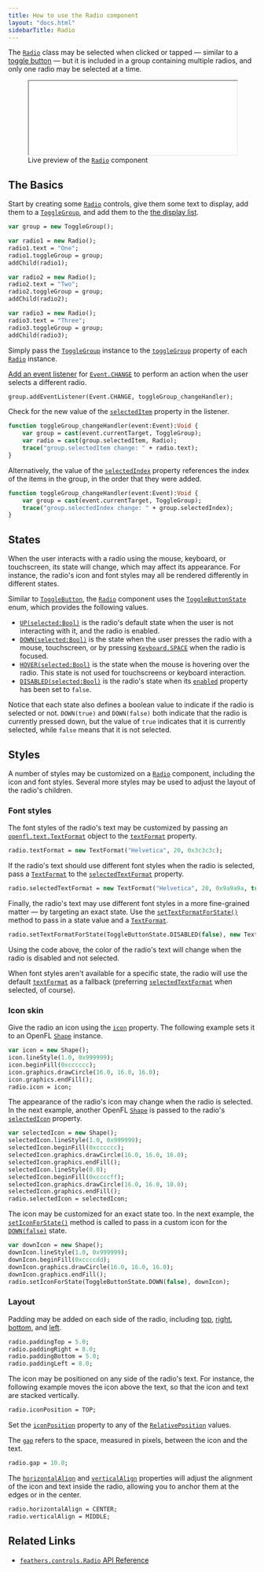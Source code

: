 ```yaml
---
title: How to use the Radio component
layout: "docs.html"
sidebarTitle: Radio
---
```


The [`Radio`](https://api.feathersui.com/current/feathers/controls/Radio.html) class may be selected when clicked or tapped — similar to a [toggle button](./toggle-button.md) — but it is included in a group containing multiple radios, and only one radio may be selected at a time.

<figure>
<iframe src="/learn/haxe-openfl/samples/radio.html" width="100%" height="150"></iframe>
<figcaption>Live preview of the <a href="https://api.feathersui.com/current/feathers/controls/Radio.html"><code>Radio</code></a> component</figcaption>
</figure>

## The Basics

Start by creating some [`Radio`](https://api.feathersui.com/current/feathers/controls/Radio.html) controls, give them some text to display, add them to a [`ToggleGroup`](https://api.feathersui.com/current/feathers/core/ToggleGroup.html), and add them to the [the display list](https://books.openfl.org/openfl-developers-guide/display-programming/basics-of-display-programming.html).

```haxe
var group = new ToggleGroup();

var radio1 = new Radio();
radio1.text = "One";
radio1.toggleGroup = group;
addChild(radio1);

var radio2 = new Radio();
radio2.text = "Two";
radio2.toggleGroup = group;
addChild(radio2);

var radio3 = new Radio();
radio3.text = "Three";
radio3.toggleGroup = group;
addChild(radio3);
```

Simply pass the [`ToggleGroup`](https://api.feathersui.com/current/feathers/core/ToggleGroup.html) instance to the [`toggleGroup`](https://api.feathersui.com/current/feathers/controls/Radio.html#toggleGroup) property of each [`Radio`](https://api.feathersui.com/current/feathers/controls/Radio.html) instance.

[Add an event listener](https://books.openfl.org/openfl-developers-guide/handling-events/basics-of-handling-events.html) for [`Event.CHANGE`](https://api.openfl.org/openfl/events/Event.html#CHANGE) to perform an action when the user selects a different radio.

```haxe
group.addEventListener(Event.CHANGE, toggleGroup_changeHandler);
```

Check for the new value of the [`selectedItem`](https://api.feathersui.com/current/feathers/core/ToggleGroup.html#selectedItem) property in the listener.

```haxe
function toggleGroup_changeHandler(event:Event):Void {
    var group = cast(event.currentTarget, ToggleGroup);
    var radio = cast(group.selectedItem, Radio);
    trace("group.selectedItem change: " + radio.text);
}
```

Alternatively, the value of the [`selectedIndex`](https://api.feathersui.com/current/feathers/core/ToggleGroup.html#selectedIndex) property references the index of the items in the group, in the order that they were added.

```haxe
function toggleGroup_changeHandler(event:Event):Void {
    var group = cast(event.currentTarget, ToggleGroup);
    trace("group.selectedIndex change: " + group.selectedIndex);
}
```

## States

When the user interacts with a radio using the mouse, keyboard, or touchscreen, its state will change, which may affect its appearance. For instance, the radio's icon and font styles may all be rendered differently in different states.

Similar to [`ToggleButton`](./toggle-button.md), the [`Radio`](https://api.feathersui.com/current/feathers/controls/Radio.html) component uses the [`ToggleButtonState`](https://api.feathersui.com/current/feathers/controls/ToggleButtonState.html) enum, which provides the following values.

- [`UP(selected:Bool)`](https://api.feathersui.com/current/feathers/controls/ToggleButtonState.html#UP) is the radio's default state when the user is not interacting with it, and the radio is enabled.
- [`DOWN(selected:Bool)`](https://api.feathersui.com/current/feathers/controls/ToggleButtonState.html#DOWN) is the state when the user presses the radio with a mouse, touchscreen, or by pressing [`Keyboard.SPACE`](https://api.openfl.org/openfl/ui/Keyboard.html#SPACE) when the radio is focused.
- [`HOVER(selected:Bool)`](https://api.feathersui.com/current/feathers/controls/ToggleButtonState.html#HOVER) is the state when the mouse is hovering over the radio. This state is not used for touchscreens or keyboard interaction.
- [`DISABLED(selected:Bool)`](https://api.feathersui.com/current/feathers/controls/ToggleButtonState.html#DISABLED) is the radio's state when its [`enabled`](https://api.feathersui.com/current/feathers/core/IUIControl.html#enabled) property has been set to `false`.

Notice that each state also defines a boolean value to indicate if the radio is selected or not. `DOWN(true)` and `DOWN(false)` both indicate that the radio is currently pressed down, but the value of `true` indicates that it is currently selected, while `false` means that it is not selected.

## Styles

A number of styles may be customized on a [`Radio`](https://api.feathersui.com/current/feathers/controls/Radio.html) component, including the icon and font styles. Several more styles may be used to adjust the layout of the radio's children.

### Font styles

The font styles of the radio's text may be customized by passing an [`openfl.text.TextFormat`](https://api.openfl.org/openfl/text/TextFormat.html) object to the [`textFormat`](https://api.feathersui.com/current/feathers/controls/ToggleButton.html#textFormat) property.

```haxe
radio.textFormat = new TextFormat("Helvetica", 20, 0x3c3c3c);
```

If the radio's text should use different font styles when the radio is selected, pass a [`TextFormat`](https://api.openfl.org/openfl/text/TextFormat.html) to the [`selectedTextFormat`](https://api.feathersui.com/current/feathers/controls/ToggleButton.html#selectedTextFormat) property.

```haxe
radio.selectedTextFormat = new TextFormat("Helvetica", 20, 0x9a9a9a, true);
```

Finally, the radio's text may use different font styles in a more fine-grained matter — by targeting an exact state. Use the [`setTextFormatForState()`](https://api.feathersui.com/current/feathers/controls/ToggleButton.html#setTextFormatForState) method to pass in a state value and a [`TextFormat`](https://api.openfl.org/openfl/text/TextFormat.html).

```haxe
radio.setTextFormatForState(ToggleButtonState.DISABLED(false), new TextFormat("Helvetica", 20, 0xcc0000));
```

Using the code above, the color of the radio's text will change when the radio is disabled and not selected.

When font styles aren't available for a specific state, the radio will use the default [`textFormat`](https://api.feathersui.com/current/feathers/controls/ToggleButton.html#textFormat) as a fallback (preferring [`selectedTextFormat`](https://api.feathersui.com/current/feathers/controls/ToggleButton.html#selectedTextFormat) when selected, of course).

### Icon skin

Give the radio an icon using the [`icon`](https://api.feathersui.com/current/feathers/controls/ToggleButton.html#icon) property. The following example sets it to an OpenFL [`Shape`](https://api.openfl.org/openfl/display/Shape.html) instance.

```haxe
var icon = new Shape();
icon.lineStyle(1.0, 0x999999);
icon.beginFill(0xcccccc);
icon.graphics.drawCircle(16.0, 16.0, 16.0);
icon.graphics.endFill();
radio.icon = icon;
```

The appearance of the radio's icon may change when the radio is selected. In the next example, another OpenFL [`Shape`](https://api.openfl.org/openfl/display/Shape.html) is passed to the radio's [`selectedIcon`](https://api.feathersui.com/current/feathers/controls/ToggleButton.html#selectedIcon) property.

```haxe
var selectedIcon = new Shape();
selectedIcon.lineStyle(1.0, 0x999999);
selectedIcon.beginFill(0xcccccc);
selectedIcon.graphics.drawCircle(16.0, 16.0, 16.0);
selectedIcon.graphics.endFill();
selectedIcon.lineStyle(0.0);
selectedIcon.beginFill(0xccccff);
selectedIcon.graphics.drawCircle(16.0, 16.0, 10.0);
selectedIcon.graphics.endFill();
radio.selectedIcon = selectedIcon;
```

The icon may be customized for an exact state too. In the next example, the [`setIconForState()`](https://api.feathersui.com/current/feathers/controls/ToggleButton.html#setIconForState) method is called to pass in a custom icon for the [`DOWN(false)`](https://api.feathersui.com/current/feathers/controls/ToggleButtonState.html#DOWN) state.

```haxe
var downIcon = new Shape();
downIcon.lineStyle(1.0, 0x999999);
downIcon.beginFill(0xccccdd);
downIcon.graphics.drawCircle(16.0, 16.0, 16.0);
downIcon.graphics.endFill();
radio.setIconForState(ToggleButtonState.DOWN(false), downIcon);
```

### Layout

Padding may be added on each side of the radio, including [top](https://api.feathersui.com/current/feathers/controls/ToggleButton.html#paddingTop), [right](https://api.feathersui.com/current/feathers/controls/ToggleButton.html#paddingRight), [bottom](https://api.feathersui.com/current/feathers/controls/ToggleButton.html#paddingBottom), and [left](https://api.feathersui.com/current/feathers/controls/ToggleButton.html#paddingLeft).

```haxe
radio.paddingTop = 5.0;
radio.paddingRight = 8.0;
radio.paddingBottom = 5.0;
radio.paddingLeft = 8.0;
```

The icon may be positioned on any side of the radio's text. For instance, the following example moves the icon above the text, so that the icon and text are stacked vertically.

```haxe
radio.iconPosition = TOP;
```

Set the [`iconPosition`](https://api.feathersui.com/current/feathers/controls/ToggleButton.html#iconPosition) property to any of the [`RelativePosition`](https://api.feathersui.com/current/feathers/layout/RelativePosition.html) values.

The [`gap`](https://api.feathersui.com/current/feathers/controls/ToggleButton.html#gap) refers to the space, measured in pixels, between the icon and the text.

```haxe
radio.gap = 10.0;
```

The [`horizontalAlign`](https://api.feathersui.com/current/feathers/controls/ToggleButton.html#horizontalAlign) and [`verticalAlign`](https://api.feathersui.com/current/feathers/controls/ToggleButton.html#verticalAlign) properties will adjust the alignment of the icon and text inside the radio, allowing you to anchor them at the edges or in the center.

```haxe
radio.horizontalAlign = CENTER;
radio.verticalAlign = MIDDLE;
```

## Related Links

- [`feathers.controls.Radio` API Reference](https://api.feathersui.com/current/feathers/controls/Radio.html)
